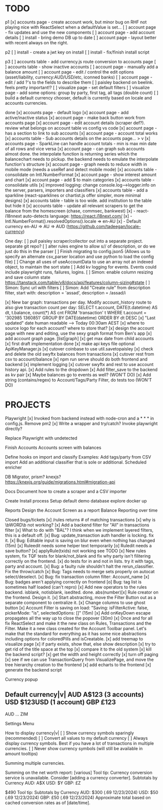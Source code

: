 # TODO
p1
[x] accounts page - create account work, but minor bug on RHF not playing nice with ReactSelect when a defaultValue is set... 
[ ] account page - fix updates and use the new components
[ ] account page - add account details
[ ] install - bring demo DB up to date
[ ] account page - layout better with recent always on the right.

p2
[ ] install - create a jwt key on install
[ ] install - fix/finish install script

p3
[ ] accounts table - add currency.js route conversion to accounts page
[ ] accounts table - show inactive accounts
[ ] account page - manually add a balance amount
[ ] account page - edit / control the edit options (asset/liability, currency:AUD/USD/etc, iconned banks)
[ ] account page - edit / add ?'s to the fields to describe them
[ ] paisley backend on beelink. feels pretty important!?
[ ] visualize page - set default filters
[ ] visualize page - add some options: group by party, first tag, all tags (double count)
[ ] build a default currency chooser, default is currently based on locale and accounts currencies.

done
[x] accounts page - default logo
[x] account page - add active/inactive status
[x] account page - make back button work from accounts page
[x] account page - edit account details (scraper def?). review what belongs on account table vs config vs code
[x] account page - has a section to link to sub accounts
[x] account page - account total works
[x] accounts table - Sub accounts details on the accounts page… > v
[x] accounts page - SparkLine can handle account totals - min is max min date of all rows and vice versa
[x] account page - can graph sub accounts
       almost done. the interpolate function is returning series which the balancechart needs to pickup.
       the backend needs to emulate the interpolate function's structure
[x] account page - graph needs to reduce width in mobile mode (needs a useRef and detect mobile mode)
[x] accounts table - consolidate on Intl.NumberFormat
[x] account page - show interest amount and chart
[x] account page - add $ to main categories
[x] accounts table - consolidate utils 
[x] improved logging: change console.log-->logger.info on the server, parsers, importers and classifiers
[x] accounts table - add a sparkline (react-sparklines or chartist.js offer simpler, more minimal designs)
[x] accounts table - table is too wide. add institution to the table but hide it
[x] accounts table - update all relevant scrapers to get the balance from the homescreen (chase, commsec, bankwest)
[x] - react-i18nnext auto-detects language: https://react.i18next.com/
[x] - Intl.NumberFormat().resolvedOptions().locale => en-AU
[x] - Default currency en-AU => AU => AUD (https://github.com/tadeegan/locale-currency)

One day:
[ ] pull paisley scraper/collector out into a separate project. separate git repo?
[ ] alter rules engine to allow s// of description, or do we just do this in the parser
[ ] Finish migrating to config.json5 (Allows us to specify an alternate csv_parser location and use python to load the config file)
[ ] Change all uses of useAccountData to use an array not an indexed object, to maintain the sort state
[ ] Add kv logging for events. Events could include playwright runs, failures, logins.
[ ] Simon: enable  column resizing and save column state https://tanstack.com/table/v8/docs/api/features/column-sizing#state
[ ] Simon: Sync url with filters
[ ] Simon: Add "Create rule" from description filter, start with: description = 'assad', description = /assad/i


[x] New bar graph: transactions per day. Modify account_history route to also give transaction count per day:
       SELECT t.account, DATE(t.datetime) AS dt, t.balance, count(*) AS cnt FROM 'transaction' t WHERE t.account = '302985 1360851' GROUP BY DATE(datetime) ORDER BY dt DESC
[x] "Last updated" date human readable --> Today 00:30am AEST
[x] where to source logo for each account? where to store that?
[x] design the account page with new and editing, use the sexy graph format from Ben's app
[x] add account graph page. [list|graph]
[x] get max date from child accounts
[x] first draft implementation done
[x] make api keys file optional ApiKeyManager.js
[x] cutover coinbase to use util.savetopaisley
[x] check and delete the old swyftx balances from transactions
[x] cutover rest from csv to account/balance
[x] npm run serve should do both frontend and backend
[x] implement logging
[x] cutover swyftx and rest to use account history api.
[x] Add rules to the dropdown
[x] Add filter_save to the backend as kv pair
[x] Maybe balances go to events as well? (WON'T DO)
[x] Add string (contains/regex) to Account/Tags/Party Filter, do tests too (WON'T DO)

# PROJECTS

Playwright
       [x] Invoked from backend instead with node-cron and a * * * in config.js. Remove pm2
       [x] Write a wrapper and try/catch? Invoke playwright directly?

Replace Playwright with undetected

Finish Accounts
     Accounts screen with balances

Define hooks on import and classify
       Examples: 
       Add tags/party from CSV import
       Add an additional classifier that is sole or additional.
       Scheduled enricher
     
DB Migrator, prism? knexjs? https://knexjs.org/guide/migrations.html#migration-api

Docs
       Document how to create a scraper and a CSV importer
       
Create Install process
       Setup default demo database
       explore docker up

Reports
       Design the Account Screen as a report
       Balance Reporting over time

Closed bugs/tickets
[x] /rules returns # of matching transactions
[x] why is \bWORD\b not working?
[x] Add a backend filter for "All" in transactions filter
[x] What to do with "BAL"? I think when we implement layered filters, this is a default off.
[x] Bug: update_transaction auth handler is locking. fix it.
[x] Bug: Editable input is saving on blur even when nothing has changed (15m)
[x] Ruleedit needs some helper text temporarily
[o] Ruledit needs a save button?
[x] applyRule(txids) not working see TODO
[x] New rules system, fix TQF tests for blank/not_blank and fix why party isn't filitering correctly on the frontend.
[x] do tests for in and not in lists. try it with tags, party and account.
[x] Bug: a faulty rule shouldn't halt the rerun_classifier. Fix the throw/catch
[x] Bug: Tags needs to merge sets properly on autocat select/deselect.
[x] Bug: fix transaction column filter: Account_name
[x] Bug: badges aren't applying correctly on frontend
[o] Bug: tag list is sometimes half loaded (can't repro)
[x] Add new operators to the rules backend. isblank, notisblank, isedited. done.
       abs(number)[x] Rule creator on the frontend. Design it.
[x] Start abstracting, move the Filter Button out as a separate component to centralize it.
[x] Change columns to use ghost button
[x] Account Filter is saving on load: "Saving: isFilterActive: false, pickerMode: "is", selectedOptions: []" (15m)
[x] Add onKeyDown escape propagates all the way up to close the popover (30m)
[x] Once and for all fix ReactSelect and make it the new class on Rules, Transactions and the Filter. Make it a new class created for the Account Toolbar panel. Let's make that the standard for everything as it has some nice abstractions including options for coloredPills and isCreatable.
[x] add treemap to visualize page
       [x] if party exists, show that, else show description
       [x] try to get rid of the title space at the top
       [x] compare it to the old system
       [x] kill the backend script?
       [x] get the width and height correctly
       [x] turn off paging 
       [x] see if we can use TransactionQuery from VisualizePage, and move the tree hierarchy creation to the frontend
       [x] add echarts to the frontend
       [x] generate the backend script




Currency popup

Default currency|v|
AUD A$123 (3 accounts)
USD $123USD (1 account)
GBP £123
---
AUD
...
ZIM

Settings Menu

How to display currency|v|
[ ] Show currency symbols sparingly (recommended)
[ ] Convert all values to my default currency
[ ] Always display currency symbols. Best if you have a lot of transactions in multiple currencies.
[ ] Never show currency symbols (will still be available in amount tooltips)

Summing multiple currencies. 

Summing on the net worth report:
[various]
Tool tip:
Currency conversion service is unavailable. Consider [adding a currency converter].
Subtotals by Currency
    AUD: A$X
    USD: $Y
    GBP: £Z


$490
Tool tip:
Subtotals by Currency
    AUD: $300 (.69 12/23/2024)
    USD: $50 (.69 12/23/2024)
    GBP: £50 (.69 12/23/2024)
Approximate total based on cached conversion rates as of [date/time].
